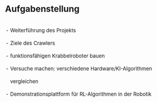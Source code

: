 # Aufgabenstellung

<ul class="stretch-list">
    <li>Weiterführung des Projekts</li>
    <li>Ziele des Crawlers</li>
    <li class="indent">funktionsfähigen Krabbelroboter bauen</li>
    <li class="indent">Versuche machen: verschiedene Hardware/KI-Algorithmen vergleichen</li>
    <li class="indent">Demonstrationsplattform für RL-Algorithmen in der Robotik</li>
</ul>

<style>
.stretch-list {
    margin: 0;
    padding: 1em 0 0 0; /* Fügt oben einen Abstand hinzu */
    list-style: none; /* Entfernt die Standard-Listensymbole */
}
.stretch-list li {
    line-height: 2.5em; /* Erhöht den Zeilenabstand */
    list-style-type: "- "; /* Bindestriche als Listensymbole */
    margin-left: 1em; /* Fügt links einen Abstand hinzu */
    font-size: 1.2em; /* Erhöht die Schriftgröße */
}
.indent {
    margin-left: 2em;
}
</style>